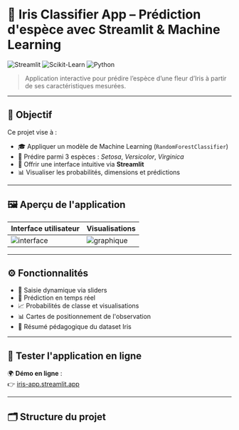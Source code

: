 # 🌸 Iris Classifier App – Prédiction d'espèce avec Streamlit & Machine Learning

![Streamlit](https://img.shields.io/badge/Streamlit-%23FF4B4B?style=flat&logo=streamlit&logoColor=white)
![Scikit-Learn](https://img.shields.io/badge/Scikit--Learn-F7931E?style=flat&logo=scikit-learn&logoColor=white)
![Python](https://img.shields.io/badge/Python-3776AB?style=flat&logo=python&logoColor=white)

> Application interactive pour prédire l’espèce d’une fleur d’Iris à partir de ses caractéristiques mesurées.

---

## 🎯 Objectif

Ce projet vise à :
- 🎓 Appliquer un modèle de Machine Learning (`RandomForestClassifier`)
- 🧪 Prédire parmi 3 espèces : *Setosa*, *Versicolor*, *Virginica*
- 🎨 Offrir une interface intuitive via **Streamlit**
- 📊 Visualiser les probabilités, dimensions et prédictions

---

## 🖼️ Aperçu de l'application

| Interface utilisateur | Visualisations |
|----------------------|----------------|
| ![interface](assets/demo1.png) | ![graphique](assets/demo2.png) |

---

## ⚙️ Fonctionnalités

- 🔘 Saisie dynamique via sliders
- 🧠 Prédiction en temps réel
- 📈 Probabilités de classe et visualisations
- 📊 Cartes de positionnement de l'observation
- 🧾 Résumé pédagogique du dataset Iris

---

## 🚀 Tester l'application en ligne

🌍 **Démo en ligne** :  
👉 [iris-app.streamlit.app](https://iris-app-app-sx5f32q7vg4vrnmhxrx3zk.streamlit.app/)

---

## 🗂️ Structure du projet

